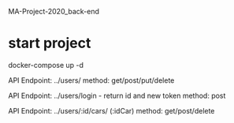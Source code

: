 MA-Project-2020_back-end

# start project
docker-compose up -d

API Endpoint: ../users/
method: get/post/put/delete

API Endpoint: ../users/login - return id and new token
method: post

API Endpoint: ../users/:id/cars/  (:idCar)
method: get/post/delete
